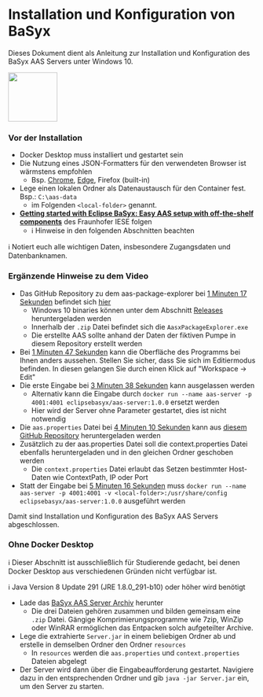 # Installation und Konfiguration von BaSyx

Dieses Dokument dient als Anleitung zur Installation und Konfiguration des BaSyx AAS Servers unter Windows 10.

[<img src="https://www.eclipse.org/basyx/img/basyxlogo.png" width="100">](https://www.eclipse.org/basyx/)

<!--:information_source: **Diese Anleitung wurde mit dem offiziellen BaSyx 1.0.0 Docker Container getestet.**-->

### Vor der Installation
* Docker Desktop muss installiert und gestartet sein
* Die Nutzung eines JSON-Formatters für den verwendeten Browser ist wärmstens empfohlen
  * Bsp. [Chrome](https://chrome.google.com/webstore/detail/json-formatter/bcjindcccaagfpapjjmafapmmgkkhgoa), [Edge](https://www.microsoft.com/de-de/p/json-formatter-for-edge/9nz9d2j86w6s?activetab=pivot:overviewtab), Firefox (built-in)
* Lege einen lokalen Ordner als Datenaustausch für den Container fest. Bsp.: `C:\aas-data`
  * im Folgenden `<local-folder>` genannt.
* [__Getting started with Eclipse BaSyx: Easy AAS setup with off-the-shelf components__](https://www.youtube.com/watch?v=nGRNg0sj1oY) des Fraunhofer IESE folgen
  * :information_source: Hinweise in den folgenden Abschnitten beachten

:information_source: Notiert euch alle wichtigen Daten, insbesondere Zugangsdaten und Datenbanknamen.

### Ergänzende Hinweise zu dem Video
* Das GitHub Repository zu dem aas-package-explorer bei [1 Minuten 17 Sekunden](https://www.youtube.com/watch?v=nGRNg0sj1oY&list=PLzbl7wFtWqTR72ODjOUj5aEGsa4TxXYhy&t=1m17s) befindet sich [hier](https://github.com/admin-shell-io/aasx-package-explorer)
  * Windows 10 binaries können unter dem Abschnitt [Releases](https://github.com/admin-shell-io/aasx-package-explorer/releases) heruntergeladen werden
  * Innerhalb der `.zip`  Datei befindet sich die `AasxPackageExplorer.exe`
  * Die erstellte AAS sollte anhand der Daten der fiktiven Pumpe in diesem Repository erstellt werden
* Bei [1 Minuten 47 Sekunden](https://youtu.be/nGRNg0sj1oY?t=107) kann die Oberfläche des Programms bei Ihnen anders aussehen. Stellen Sie sicher, dass Sie sich im Editiermodus befinden. In diesen gelangen Sie durch einen Klick auf "Workspace -> Edit"
* Die erste Eingabe bei [3 Minuten 38 Sekunden](https://www.youtube.com/watch?v=nGRNg0sj1oY&list=PLzbl7wFtWqTR72ODjOUj5aEGsa4TxXYhy&t=3m38s) kann ausgelassen werden
  * Alternativ kann die Eingabe durch `docker run --name aas-server -p 4001:4001 eclipsebasyx/aas-server:1.0.0` ersetzt werden
  * Hier wird der Server ohne Parameter gestartet, dies ist nicht notwendig
* Die `aas.properties` Datei bei [4 Minuten 10 Sekunden](https://www.youtube.com/watch?v=nGRNg0sj1oY&list=PLzbl7wFtWqTR72ODjOUj5aEGsa4TxXYhy&t=4m10s) kann aus [diesem GitHub Repository](../Dateien/BaSyx) heruntergeladen werden
* Zusätzlich zu der aas.properties Datei soll die context.properties Datei ebenfalls heruntergeladen und in den gleichen Ordner geschoben werden
  * Die `context.properties` Datei erlaubt das Setzen bestimmter Host-Daten wie ContextPath, IP oder Port
* Statt der Eingabe bei [5 Minuten 16 Sekunden](https://www.youtube.com/watch?v=nGRNg0sj1oY&list=PLzbl7wFtWqTR72ODjOUj5aEGsa4TxXYhy&t=5m16s) muss `docker run --name aas-server -p 4001:4001 -v <local-folder>:/usr/share/config eclipsebasyx/aas-server:1.0.0` ausgeführt werden

Damit sind Installation und Konfiguration des BaSyx AAS Servers abgeschlossen.

### Ohne Docker Desktop
:information_source: Dieser Abschnitt ist ausschließlich für Studierende gedacht, bei denen Docker Desktop aus verschiedenen Gründen nicht verfügbar ist.

:information_source: Java Version 8 Update 291 (JRE 1.8.0_291-b10) oder höher wird benötigt

* Lade das [BaSyx AAS Server Archiv](../Dateien/BaSyx/JavaServer) herunter
  * Die drei Dateien gehören zusammen und bilden gemeinsam eine `.zip` Datei. Gängige Komprimierungsprogramme wie 7zip, WinZip oder WinRAR ermöglichen das Entpacken solch aufgeteilter Archive.
* Lege die extrahierte `Server.jar` in einem beliebigen Ordner ab und erstelle in demselben Ordner den Ordner `resources`
  * In `resources` werden die `aas.properties` und `context.properties` Dateien abgelegt
* Der Server wird dann über die Eingabeaufforderung gestartet. Navigiere dazu in den entsprechenden Ordner und gib `java -jar Server.jar` ein, um den Server zu starten.
